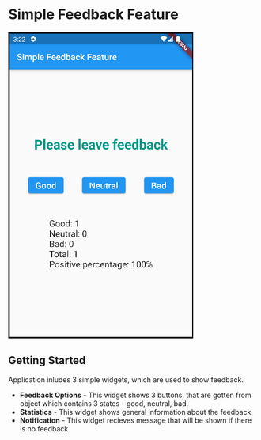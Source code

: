 # Simple Feedback Feature

![Screenshot](screenshot.png)

## Getting Started

Application inludes 3 simple widgets, which are used to show feedback.

- **Feedback Options** - This widget shows 3 buttons, that are gotten from object which contains 3 states - good, neutral, bad.
- **Statistics** - This widget shows general information about the feedback.
- **Notification** - This widget recieves message that will be shown if there is no feedback
